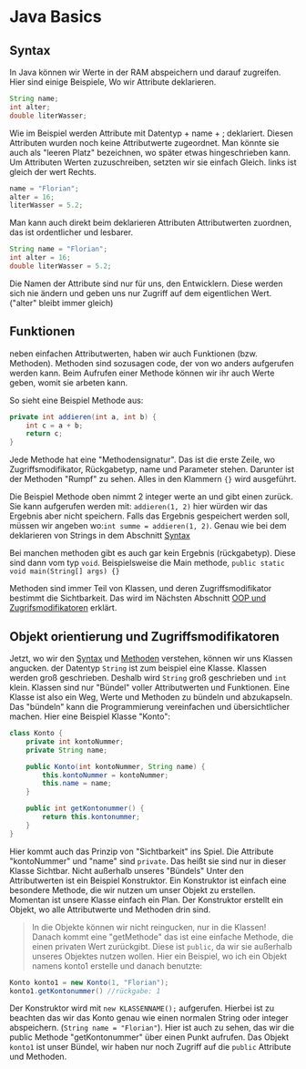 # Java Basics
## Syntax
In Java können wir Werte in der RAM abspeichern und darauf zugreifen.
Hier sind einige Beispiele, Wo wir Attribute deklarieren.
```java
String name;
int alter;
double literWasser;
```
Wie im Beispiel werden Attribute mit Datentyp + name + ; deklariert. Diesen Attributen wurden noch keine Attributwerte zugeordnet. Man könnte sie auch als "leeren Platz" bezeichnen, wo später etwas hingeschrieben kann. Um Attributen Werten zuzuschreiben, setzten wir sie einfach Gleich. links ist gleich der wert Rechts.
```java
name = "Florian";
alter = 16;
literWasser = 5.2;
```
  
Man kann auch direkt beim deklarieren Attributen Attributwerten zuordnen, das ist ordentlicher und lesbarer.
```java
String name = "Florian";
int alter = 16;
double literWasser = 5.2;
```
Die Namen der Attribute sind nur für uns, den Entwicklern. Diese werden sich nie ändern und geben uns nur Zugriff auf dem eigentlichen Wert. ("alter" bleibt immer gleich)
  
## Funktionen
neben einfachen Attributwerten, haben wir auch Funktionen (bzw. Methoden). Methoden sind sozusagen code, der von wo anders aufgerufen werden kann. Beim Aufrufen einer Methode können wir ihr auch Werte geben, womit sie arbeten kann.

So sieht eine Beispiel Methode aus:
```java
private int addieren(int a, int b) {
    int c = a + b;
    return c;
}
```
Jede Methode hat eine "Methodensignatur". Das ist die erste Zeile, wo Zugriffsmodifikator, Rückgabetyp, name und Parameter stehen. Darunter ist der Methoden "Rumpf" zu sehen. Alles in den Klammern `{}` wird ausgeführt.

Die Beispiel Methode oben nimmt 2 integer werte an und gibt einen zurück. Sie kann aufgerufen werden mit: `addieren(1, 2)` hier würden wir das Ergebnis aber nicht speichern. Falls das Ergebnis gespeichert werden soll, müssen wir angeben wo:`int summe = addieren(1, 2)`. Genau wie bei dem deklarieren von Strings in dem Abschnitt [Syntax](#syntax)
  
Bei manchen methoden gibt es auch gar kein Ergebnis (rückgabetyp). Diese sind dann vom typ `void`. Beispielsweise die Main methode, `public static void main(String[] args) {}`

Methoden sind immer Teil von Klassen, und deren Zugriffsmodifikator bestimmt die Sichtbarkeit. Das wird im Nächsten Abschnitt [OOP und Zugrifsmodifikatoren](#objekt-orientierung-und-zugriffsmodifikatoren) erklärt.


## Objekt orientierung und Zugriffsmodifikatoren
Jetzt, wo wir den [Syntax](#syntax) und [Methoden](#funktionen) verstehen, können wir uns Klassen angucken. der Datentyp `String` ist zum beispiel eine Klasse. Klassen werden groß geschrieben. Deshalb wird `String` groß geschrieben und `int` klein.
Klassen sind nur "Bündel" voller Attributwerten und Funktionen. Eine Klasse ist also ein Weg, Werte und Methoden zu bündeln und abzukapseln. Das "bündeln" kann die Programmierung vereinfachen und übersichtlicher machen. Hier eine Beispiel Klasse "Konto":
```java
class Konto {
    private int kontoNummer;
    private String name;

    public Konto(int kontoNummer, String name) {
        this.kontoNummer = kontoNummer;
        this.name = name;
    }

    public int getKontonummer() {
        return this.kontonummer;
    }
}
```
Hier kommt auch das Prinzip von "Sichtbarkeit" ins Spiel. Die Attribute "kontoNummer" und "name" sind `private`. Das heißt sie sind nur in dieser Klasse Sichtbar. Nicht außerhalb unseres "Bündels"
Unter den Attributwerten ist ein Beispiel Konstruktor. Ein Konstruktor ist einfach eine besondere Methode, die wir nutzen um unser Objekt zu erstellen. Momentan ist unsere Klasse einfach ein Plan. Der Konstruktor erstellt ein Objekt, wo alle Attributwerte und Methoden drin sind.
> In die Objekte können wir nicht reingucken, nur in die Klassen!
Danach kommt eine "getMethode" das ist eine einfache Methode, die einen privaten Wert zurückgibt. Diese ist `public`, da wir sie außerhalb unseres Objektes nutzen wollen.
Hier ein Beispiel, wo ich ein Objekt namens konto1 erstelle und danach benutzte:
```java
Konto konto1 = new Konto(1, "Florian");
konto1.getKontonummer() //rückgabe: 1
```
Der Konstruktor wird mit `new KLASSENNAME();` aufgerufen.
Hierbei ist zu beachten das wir das Konto genau wie einen normalen String oder integer abspeichern. (`String name = "Florian"`).
Hier ist auch zu sehen, das wir die public Methode "getKontonummer" über einen Punkt aufrufen. Das Objekt `konto1` ist unser Bündel, wir haben nur noch Zugriff auf die `public` Attribute und Methoden.